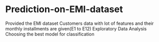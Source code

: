 # Prediction-on-EMI-dataset

Provided the EMI dataset
Customers data with lot of features and their monthly installments are given(E1 to E12)
Exploratory Data Analysis
Choosing the best model for classification

